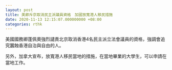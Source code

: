 ```yaml
---
layout: post
title: 美卿斥京取消民主派議員資格　加國放寬港人移民措施
date: 2020-11-13 12:15:07.000000000 +08:00
categories: rthk
---
```


美國國務卿蓬佩奧強烈譴責北京取消香港4名民主派立法會議員的資格，強調會追究蠶蝕香港自治與自由的人。

另外，加拿大宣布，放寬港人移民當地的措施，在當地畢業的大學生，可以申請在當地工作。
